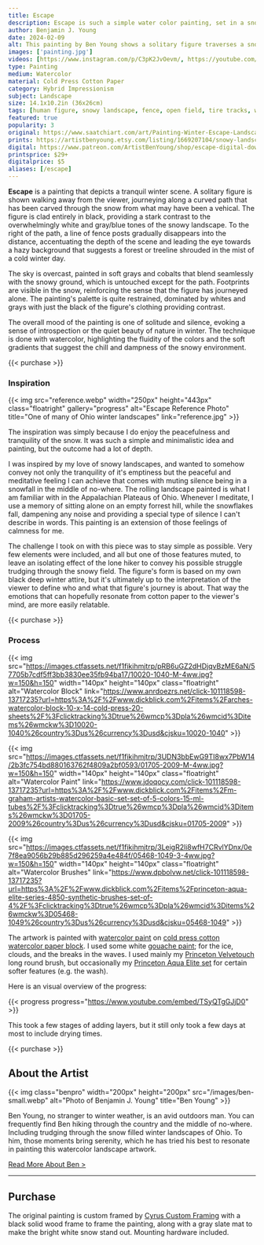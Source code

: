 ```yaml
---
title: Escape
description: Escape is such a simple water color painting, set in a snowy vast field. Showing the trek of the lone figure whose identity is up to interpretation.
author: Benjamin J. Young
date: 2024-02-09
alt: This painting by Ben Young shows a solitary figure traverses a snowy path flanked by a fence, in a muted watercolor landscape shrouded in a hazy atmosphere.
images: ['painting.jpg']
videos: [https://www.instagram.com/p/C3pK2JvOevm/, https://youtube.com/shorts/TSyQTgGJjD0]
type: Painting
medium: Watercolor
material: Cold Press Cotton Paper
category: Hybrid Impressionism
subject: Landscape
size: 14.1x10.2in (36x26cm)
tags: [human figure, snowy landscape, fence, open field, tire tracks, watercolor paint, hybrid impressionism, landscape art, cool tone, restrained pallette]
featured: true
popularity: 3
original: https://www.saatchiart.com/art/Painting-Winter-Escape-Landscape-Watercolor-Painting/2418035/11490363/view
prints: https://artistbenyoung.etsy.com/listing/1669207104/snowy-landscape-painting-on-framed
digital: https://www.patreon.com/ArtistBenYoung/shop/escape-digital-download-139688
printsprice: $29+
digitalprice: $5
aliases: [/escape]
---
```


**Escape** is a painting that depicts a tranquil winter scene. A solitary figure is shown walking away from the viewer, journeying along a curved path that has been carved through the snow from what may have been a vehical. The figure is clad entirely in black, providing a stark contrast to the overwhelmingly white and gray/blue tones of the snowy landscape. To the right of the path, a line of fence posts gradually disappears into the distance, accentuating the depth of the scene and leading the eye towards a hazy background that suggests a forest or treeline shrouded in the mist of a cold winter day.

The sky is overcast, painted in soft grays and cobalts that blend seamlessly with the snowy ground, which is untouched except for the path. Footprints are visible in the snow, reinforcing the sense that the figure has journeyed alone. The painting's palette is quite restrained, dominated by whites and grays with just the black of the figure's clothing providing contrast.

The overall mood of the painting is one of solitude and silence, evoking a sense of introspection or the quiet beauty of nature in winter. The technique is done with watercolor, highlighting the fluidity of the colors and the soft gradients that suggest the chill and dampness of the snowy environment.

{{< purchase >}}

### Inspiration ###

{{< img src="reference.webp" width="250px" height="443px" class="floatright" gallery="progress" alt="Escape Reference Photo" title="One of many of Ohio winter landscapes" link="reference.jpg" >}}

The inspiration was simply because I do enjoy the peacefulness and tranquility of the snow. It was such a simple and minimalistic idea and painting, but the outcome had a lot of depth.

I was inspired by my love of snowy landscapes, and wanted to somehow convey not only the tranquility of it's emptiness but the peaceful and meditative feeling I can achieve that comes with muting silence being in a snowfall in the middle of no-where. The rolling landscape painted is what I am familiar with in the Appalachian Plateaus of Ohio. Whenever I meditate, I use a memory of sitting alone on an empty forrest hill, while the snowflakes fall, dampening any noise and providing a special type of silence I can't describe in words. This painting is an extension of those feelings of calmness for me.

The challenge I took on with this piece was to stay simple as possible. Very few elements were included, and all but one of those features muted, to leave an isolating effect of the lone hiker to convey his possible struggle trudging through the snowy field. The figure's form is based on my own black deep winter attire, but it's ultimately up to the interpretation of the viewer to define who and what that figure's journey is about. That way the emotions that can hopefully resonate from cotton paper to the viewer's mind, are more easily relatable.

{{< purchase >}}

### Process ###

{{< img src="https://images.ctfassets.net/f1fikihmjtrp/pRB6uGZ2dHDjqvBzME6aN/57705b7cdf5ff3bb3830ee35fb94ba17/10020-1040-M-4ww.jpg?w=150&h=150" width="140px" height="140px" class="floatright" alt="Watercolor Block" link="https://www.anrdoezrs.net/click-101118598-13717235?url=https%3A%2F%2Fwww.dickblick.com%2Fitems%2Farches-watercolor-block-10-x-14-cold-press-20-sheets%2F%3Fclicktracking%3Dtrue%26wmcp%3Dpla%26wmcid%3Ditems%26wmckw%3D10020-1040%26country%3Dus%26currency%3Dusd&cjsku=10020-1040" >}}

{{< img src="https://images.ctfassets.net/f1fikihmjtrp/3UDN3bbEwG9TI8wx7PbW14/2b3fc754bd880163762f4809a2bf0593/01705-2009-M-4ww.jpg?w=150&h=150" width="140px" height="140px" class="floatright" alt="Watercolor Paint" link="https://www.jdoqocy.com/click-101118598-13717235?url=https%3A%2F%2Fwww.dickblick.com%2Fitems%2Fm-graham-artists-watercolor-basic-set-set-of-5-colors-15-ml-tubes%2F%3Fclicktracking%3Dtrue%26wmcp%3Dpla%26wmcid%3Ditems%26wmckw%3D01705-2009%26country%3Dus%26currency%3Dusd&cjsku=01705-2009" >}}

{{< img src="https://images.ctfassets.net/f1fikihmjtrp/3LeigR2li8wfH7CRvlYDnx/0e7f8ea9056b29b885d296259a4e484f/05468-1049-3-4ww.jpg?w=150&h=150" width="140px" height="140px" class="floatright" alt="Watercolor Brushes" link="https://www.dpbolvw.net/click-101118598-13717235?url=https%3A%2F%2Fwww.dickblick.com%2Fitems%2Fprinceton-aqua-elite-series-4850-synthetic-brushes-set-of-4%2F%3Fclicktracking%3Dtrue%26wmcp%3Dpla%26wmcid%3Ditems%26wmckw%3D05468-1049%26country%3Dus%26currency%3Dusd&cjsku=05468-1049" >}}

The artwork is painted with [watercolor paint](https://www.anrdoezrs.net/click-101118598-13717235?url=https%3A%2F%2Fwww.dickblick.com%2Fitems%2Froyal-langnickel-waterclor-paint-set-of-12%2F%3Fclicktracking%3Dtrue%26wmcp%3Dpla%26wmcid%3Ditems%26wmckw%3D86329-1009%26country%3Dus%26currency%3Dusd&cjsku=86329-1009) on [cold press cotton watercolor paper block](https://www.kqzyfj.com/click-101118598-13717235?url=https%3A%2F%2Fwww.dickblick.com%2Fitems%2Farches-watercolor-block-11-x-14-cold-press-20-sheets%2F%3Fclicktracking%3Dtrue%26wmcp%3Dpla%26wmcid%3Ditems%26wmckw%3D10020-1004%26country%3Dus%26currency%3Dusd&cjsku=10020-1004). I used some white [gouache paint](https://www.jdoqocy.com/click-101118598-13717235?url=https%3A%2F%2Fwww.dickblick.com%2Fitems%2Fholbein-acrylic-designer-gouache-set-of-12-12-ml-tubes%2F%3Fclicktracking%3Dtrue%26wmcp%3Dpla%26wmcid%3Ditems%26wmckw%3D00811-1012%26country%3Dus%26currency%3Dusd&cjsku=00811-1012); for the ice, clouds, and the breaks in the waves. I used mainly my [Princeton Velvetouch](https://www.kqzyfj.com/click-101118598-13717235?url=https%3A%2F%2Fwww.dickblick.com%2Fitems%2Fprinceton-velvetouch-series-3950-synthetic-brushes-blick-exclusive-set-of-4%2F%3Fclicktracking%3Dtrue%26wmcp%3Dpla%26wmcid%3Ditems%26wmckw%3D06444-1049%26country%3Dus%26currency%3Dusd&cjsku=06444-1049) long round brush, but occasionally my [Princeton Aqua Elite set](https://www.anrdoezrs.net/click-101118598-13717235?url=https%3A%2F%2Fwww.dickblick.com%2Fitems%2Fprinceton-aqua-elite-series-4850-synthetic-brushes-set-of-4%2F%3Fclicktracking%3Dtrue%26wmcp%3Dpla%26wmcid%3Ditems%26wmckw%3D05468-1049%26country%3Dus%26currency%3Dusd&cjsku=05468-1049) for certain softer features (e.g. the wash).

Here is an visual overview of the progress:

{{< progress progress="https://www.youtube.com/embed/TSyQTgGJjD0" >}}

This took a few stages of adding layers, but it still only took a few days at most to include drying times.

{{< purchase >}}

## About the Artist ##

{{< img class="benpro" width="200px" height="200px" src="/images/ben-small.webp" alt="Photo of Benjamin J. Young" title="Ben Young" >}}

Ben Young, no stranger to winter weather, is an avid outdoors man. You can frequently find Ben hiking through the country and the middle of no-where. Including trudging through the snow filled winter landscapes of Ohio. To him, those moments bring serenity, which he has tried his best to resonate in painting this watercolor landscape artwork.

[Read More About Ben >](/about)

---

## Purchase ##

The original painting is custom framed by [Cyrus Custom Framing](http://cyruscustom.com/) with a black solid wood frame to frame the painting, along with a gray slate mat to make the bright white snow stand out. Mounting hardware included.